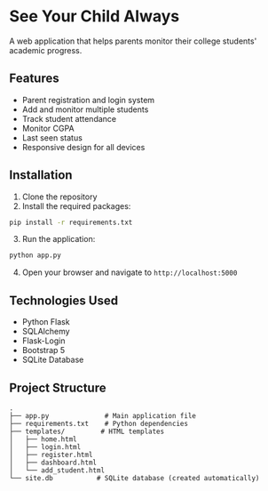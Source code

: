 # See Your Child Always

A web application that helps parents monitor their college students' academic progress.

## Features

- Parent registration and login system
- Add and monitor multiple students
- Track student attendance
- Monitor CGPA
- Last seen status
- Responsive design for all devices

## Installation

1. Clone the repository
2. Install the required packages:
```bash
pip install -r requirements.txt
```

3. Run the application:
```bash
python app.py
```

4. Open your browser and navigate to `http://localhost:5000`

## Technologies Used

- Python Flask
- SQLAlchemy
- Flask-Login
- Bootstrap 5
- SQLite Database

## Project Structure

```
.
├── app.py              # Main application file
├── requirements.txt    # Python dependencies
├── templates/         # HTML templates
│   ├── home.html
│   ├── login.html
│   ├── register.html
│   ├── dashboard.html
│   └── add_student.html
└── site.db           # SQLite database (created automatically)
```
